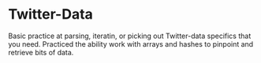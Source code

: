 # Twitter-Data

Basic practice at parsing, iteratin, or picking out Twitter-data specifics that you need. Practiced the ability work with arrays and hashes to pinpoint and retrieve bits of data.

